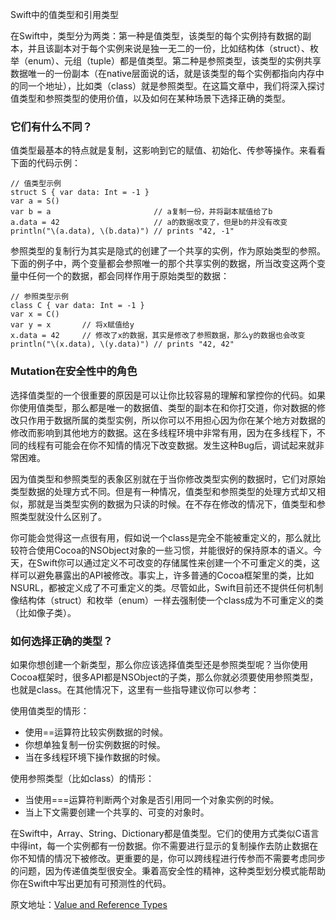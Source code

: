 Swift中的值类型和引用类型

在Swift中，类型分为两类：第一种是值类型，该类型的每个实例持有数据的副本，并且该副本对于每个实例来说是独一无二的一份，比如结构体（struct）、枚举（enum）、元组（tuple）都是值类型。第二种是参照类型，该类型的实例共享数据唯一的一份副本（在native层面说的话，就是该类型的每个实例都指向内存中的同一个地址），比如类（class）就是参照类型。在这篇文章中，我们将深入探讨值类型和参照类型的使用价值，以及如何在某种场景下选择正确的类型。

### 它们有什么不同？

值类型最基本的特点就是复制，这影响到它的赋值、初始化、传参等操作。来看看下面的代码示例：

```
// 值类型示例
struct S { var data: Int = -1 }
var a = S()
var b = a                       // a复制一份，并将副本赋值给了b
a.data = 42                     // a的数据改变了，但是b的并没有改变
println("\(a.data), \(b.data)") // prints "42, -1"
```

参照类型的复制行为其实是隐式的创建了一个共享的实例，作为原始类型的参照。下面的例子中，两个变量都会参照唯一的那个共享实例的数据，所当改变这两个变量中任何一个的数据，都会同样作用于原始类型的数据：

```
// 参照类型示例
class C { var data: Int = -1 }
var x = C()
var y = x       // 将x赋值给y
x.data = 42     // 修改了x的数据，其实是修改了参照数据，那么y的数据也会改变 
println("\(x.data), \(y.data)") // prints "42, 42"
```

### Mutation在安全性中的角色

选择值类型的一个很重要的原因是可以让你比较容易的理解和掌控你的代码。如果你使用值类型，那么都是唯一的数据值、类型的副本在和你打交道，你对数据的修改只作用于数据所属的类型实例，所以你可以不用担心因为你在某个地方对数据的修改而影响到其他地方的数据。这在多线程环境中非常有用，因为在多线程下，不同的线程有可能会在你不知情的情况下改变数据。发生这种Bug后，调试起来就非常困难。

因为值类型和参照类型的表象区别就在于当你修改类型实例的数据时，它们对原始类型数据的处理方式不同。但是有一种情况，值类型和参照类型的处理方式却又相似，那就是当类型实例的数据为只读的时候。在不存在修改的情况下，值类型和参照类型就没什么区别了。

你可能会觉得这一点很有用，假如说一个class是完全不能被重定义的，那么就比较符合使用Cocoa的NSObject对象的一些习惯，并能很好的保持原本的语义。今天，在Swift你可以通过定义不可改变的存储属性来创建一个不可重定义的类，这样可以避免暴露出的API被修改。事实上，许多普通的Cocoa框架里的类，比如NSURL，都被定义成了不可重定义的类。尽管如此，Swift目前还不提供任何机制像结构体（struct）和枚举（enum）一样去强制使一个class成为不可重定义的类（比如像子类）。

### 如何选择正确的类型？

如果你想创建一个新类型，那么你应该选择值类型还是参照类型呢？当你使用Cocoa框架时，很多API都是NSObject的子类，那么你就必须要使用参照类型，也就是class。在其他情况下，这里有一些指导建议你可以参考：

使用值类型的情形：

* 使用==运算符比较实例数据的时候。
* 你想单独复制一份实例数据的时候。
* 当在多线程环境下操作数据的时候。

使用参照类型（比如class）的情形：

* 当使用===运算符判断两个对象是否引用同一个对象实例的时候。
* 当上下文需要创建一个共享的、可变的对象时。

在Swift中，Array、String、Dictionary都是值类型。它们的使用方式类似C语言中得int，每一个实例都有一份数据。你不需要进行显示的复制操作去防止数据在你不知情的情况下被修改。更重要的是，你可以跨线程进行传参而不需要考虑同步的问题，因为传递值类型很安全。秉着高安全性的精神，这种类型划分模式能帮助你在Swift中写出更加有可预测性的代码。

原文地址：[Value and Reference Types](https://developer.apple.com/swift/blog/?id=10)

